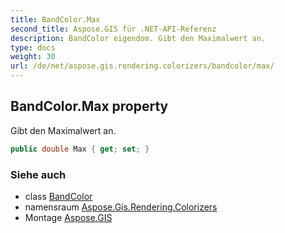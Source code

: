 ```yaml
---
title: BandColor.Max
second_title: Aspose.GIS für .NET-API-Referenz
description: BandColor eigendom. Gibt den Maximalwert an.
type: docs
weight: 30
url: /de/net/aspose.gis.rendering.colorizers/bandcolor/max/
---
```

## BandColor.Max property

Gibt den Maximalwert an.

```csharp
public double Max { get; set; }
```

### Siehe auch

* class [BandColor](../)
* namensraum [Aspose.Gis.Rendering.Colorizers](../../bandcolor/)
* Montage [Aspose.GIS](../../../)


